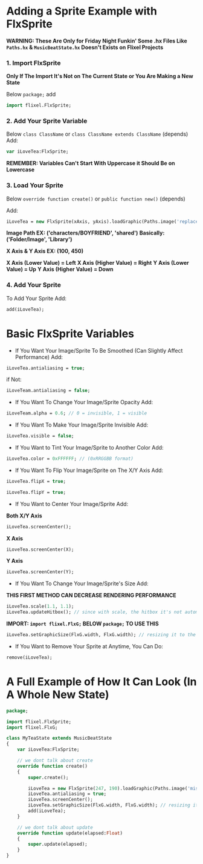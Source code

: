 # Adding a Sprite Example with FlxSprite

**WARNING: These Are Only for Friday Night Funkin' Some .hx Files Like `Paths.hx` & `MusicBeatState.hx` Doesn't Exists on Flixel Projects**

### 1. Import FlxSprite
**Only If The Import It's Not on The Current State or You Are Making a New State**

Below `package;` add

```haxe
import flixel.FlxSprite;
```

### 2. Add Your Sprite Variable
Below `class ClassName` or `class ClassName extends ClassName` (depends)
Add:

```haxe
var iLoveTea:FlxSprite;
```

**REMEMBER: Variables Can't Start With Uppercase it Should Be on Lowercase**

### 3. Load Your Sprite
Below `override function create()` or `public function new()` (depends)

Add:

```haxe
iLoveTea = new FlxSprite(xAxis, yAxis).loadGraphic(Paths.image('replace this for you image path'));
```

**Image Path EX: ('characters/BOYFRIEND', 'shared')**
**Basically: ('Folder/Image', 'Library')**

**X Axis & Y Axis EX: (100, 450)**

**X Axis (Lower Value) = Left**
**X Axis (Higher Value) = Right**
**Y Axis (Lower Value) = Up**
**Y Axis (Higher Value) = Down**

### 4. Add Your Sprite
To Add Your Sprite
Add:

```haxe
add(iLoveTea);
```

# Basic FlxSprite Variables
- If You Want Your Image/Sprite To Be Smoothed (Can Slightly Affect Performance) Add:

```haxe
iLoveTea.antialiasing = true;
```

if Not:

```haxe
iLoveTeam.antialiasing = false;
```

- If You Want To Change Your Image/Sprite Opacity Add:

```haxe
iLoveTeam.alpha = 0.6; // 0 = invisible, 1 = visible
```

- If You Want To Make Your Image/Sprite Invisible Add:

```haxe
iLoveTea.visible = false;
```

- If You Want to Tint Your Image/Sprite to Another Color Add:

```haxe
iLoveTea.color = 0xFFFFFF; // (0xRRGGBB format)
```

- If You Want To Flip Your Image/Sprite on The X/Y Axis Add:

```haxe
iLoveTea.flipX = true;
```

```haxe
iLoveTea.flipY = true;
```

- If You Want to Center Your Image/Sprite Add:

**Both X/Y Axis**
```haxe
iLoveTea.screenCenter();
```

**X Axis**
```haxe
iLoveTea.screenCenter(X);
```

**Y Axis**
```haxe
iLoveTea.screenCenter(Y);
```

- If You Want To Change Your Image/Sprite's Size Add:

**THIS FIRST METHOD CAN DECREASE RENDERING PERFORMANCE**
```haxe
iLoveTea.scale(1.1, 1.1);
iLoveTea.updateHitbox(); // since with scale, the hitbox it's not automatically adjusted
```

**IMPORT: `import flixel.FlxG;` BELOW `package;` TO USE THIS**
```haxe
iLoveTea.setGraphicSize(FlxG.width, FlxG.width); // resizing it to the game screen size
```

- If You Want to Remove Your Sprite at Anytime, You Can Do:

```haxe
remove(iLoveTea);
```

# A Full Example of How It Can Look (In A Whole New State)

```haxe
package;

import flixel.FlxSprite;
import flixel.FlxG;

class MyTeaState extends MusicBeatState
{
	var iLoveTea:FlxSprite;

    // we dont talk about create
	override function create()
	{
		super.create();

		iLoveTea = new FlxSprite(247, 190).loadGraphic(Paths.image('miscStuff/teaCup', 'shared'));
		iLoveTea.antialiasing = true;
		iLoveTea.screenCenter();
		iLoveTea.setGraphicSize(FlxG.width, FlxG.width); // resizing it to the game screen size
		add(iLoveTea);
	}

    // we dont talk about update
	override function update(elapsed:Float)
	{
		super.update(elapsed);
	}
}
```